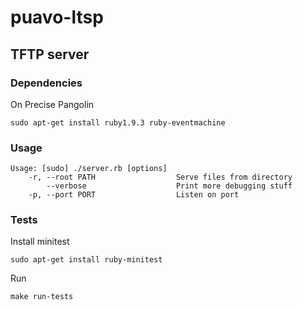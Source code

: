# puavo-ltsp

## TFTP server

### Dependencies

On Precise Pangolin

    sudo apt-get install ruby1.9.3 ruby-eventmachine

### Usage

    Usage: [sudo] ./server.rb [options]
        -r, --root PATH                  Serve files from directory
            --verbose                    Print more debugging stuff
        -p, --port PORT                  Listen on port


### Tests

Install minitest

    sudo apt-get install ruby-minitest

Run

    make run-tests
